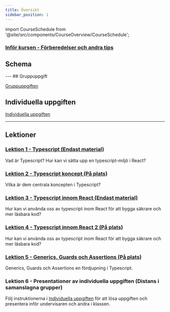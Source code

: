 ```yaml
---
title: Översikt
sidebar_position: 1
---
```


import CourseSchedule from '@site/src/components/CourseOverview/CourseSchedule';


### [Inför kursen - Förberedelser och andra tips](/docs/course/preperation)

## Schema
<CourseSchedule />
---
## Gruppuppgift

[Gruppuppgiften](/docs/course/group-task)

## Individuella uppgiften

[Individuella uppgiften](/docs/course/individual-task)

---

## Lektioner

### [Lektion 1 - Typescript (Endast material)](/docs/category/lektion-1)
Vad är Typescript? Hur kan vi sätta upp en typescript-miljö i React?

### [Lektion 2 - Typescript koncept (På plats)](/docs/category/lektion-2)
Vilka är dem centrala koncepten i Typescript?

### [Lektion 3 - Typescript innom React (Endast material)](/docs/category/lektion-3)
Hur kan vi använda oss av typescript inom React för att bygga säkrare och mer läsbara kod?

### [Lektion 4 - Typescript innom React 2 (På plats)](/docs/category/lektion-4)
Hur kan vi använda oss av typescript inom React för att bygga säkrare och mer läsbara kod?

### [Lektion 5 - Generics, Guards och Assertions (På plats)](/docs/category/lektion-5)
Generics, Guards och Assertions en fördjupning i Typescript.

### Lektion 6 - Presentationer av individuella uppgiften (Distans i samanslagna grupper)
Följ instruktionerna i [Individuella uppgiften](/docs/course/individual-task) för att lösa uppgiften och presentera inför undervisaren och andra i klassen.